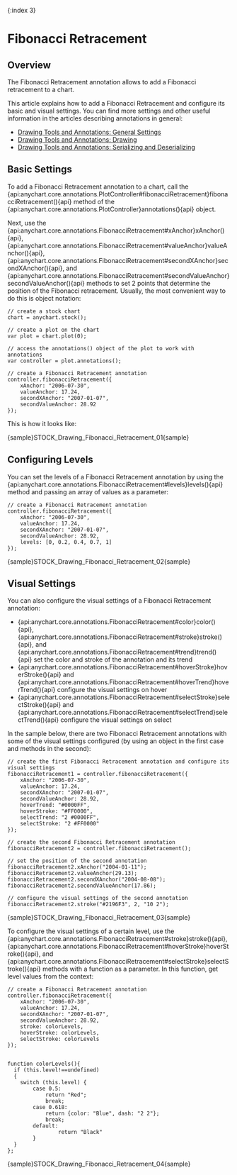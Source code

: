 {:index 3}
# Fibonacci Retracement

## Overview

The Fibonacci Retracement annotation allows to add a Fibonacci retracement to a chart.

This article explains how to add a Fibonacci Retracement and configure its basic and visual settings. You can find more settings and other useful information in the articles describing annotations in general:

* [Drawing Tools and Annotations: General Settings](General_Settings)
* [Drawing Tools and Annotations: Drawing](Drawing)
* [Drawing Tools and Annotations: Serializing and Deserializing](Serializing_Deserializing)

## Basic Settings

To add a Fibonacci Retracement annotation to a chart, call the {api:anychart.core.annotations.PlotController#fibonacciRetracement}fibonacciRetracement(){api} method of the {api:anychart.core.annotations.PlotController}annotations(){api} object.

Next, use the {api:anychart.core.annotations.FibonacciRetracement#xAnchor}xAnchor(){api}, {api:anychart.core.annotations.FibonacciRetracement#valueAnchor}valueAnchor(){api}, {api:anychart.core.annotations.FibonacciRetracement#secondXAnchor}secondXAnchor(){api}, and {api:anychart.core.annotations.FibonacciRetracement#secondValueAnchor}secondValueAnchor(){api} methods to set 2 points that determine the position of the Fibonacci retracement. Usually, the most convenient way to do this is object notation:

```
// create a stock chart
chart = anychart.stock();

// create a plot on the chart
var plot = chart.plot(0);

// access the annotations() object of the plot to work with annotations
var controller = plot.annotations();

// create a Fibonacci Retracement annotation
controller.fibonacciRetracement({
    xAnchor: "2006-07-30",
    valueAnchor: 17.24,
    secondXAnchor: "2007-01-07",
    secondValueAnchor: 28.92
});
```

This is how it looks like:

{sample}STOCK\_Drawing\_Fibonacci\_Retracement\_01{sample}

## Configuring Levels

You can set the levels of a Fibonacci Retracement annotation by using the {api:anychart.core.annotations.FibonacciRetracement#levels}levels(){api} method and passing an array of values as a parameter:

```
// create a Fibonacci Retracement annotation
controller.fibonacciRetracement({
    xAnchor: "2006-07-30",
    valueAnchor: 17.24,
    secondXAnchor: "2007-01-07",
    secondValueAnchor: 28.92,
    levels: [0, 0.2, 0.4, 0.7, 1]
});
```

{sample}STOCK\_Drawing\_Fibonacci\_Retracement\_02{sample}

## Visual Settings

You can also configure the visual settings of a Fibonacci Retracement annotation:

* {api:anychart.core.annotations.FibonacciRetracement#color}color(){api}, {api:anychart.core.annotations.FibonacciRetracement#stroke}stroke(){api}, and {api:anychart.core.annotations.FibonacciRetracement#trend}trend(){api} set the color and stroke of the annotation and its trend
* {api:anychart.core.annotations.FibonacciRetracement#hoverStroke}hoverStroke(){api} and {api:anychart.core.annotations.FibonacciRetracement#hoverTrend}hoverTrend(){api} configure the visual settings on hover
* {api:anychart.core.annotations.FibonacciRetracement#selectStroke}selectStroke(){api} and {api:anychart.core.annotations.FibonacciRetracement#selectTrend}selectTrend(){api} configure the visual settings on select

In the sample below, there are two Fibonacci Retracement annotations with some of the visual settings configured (by using an object in the first case and methods in the second):

```
// create the first Fibonacci Retracement annotation and configure its visual settings
fibonacciRetracement1 = controller.fibonacciRetracement({
    xAnchor: "2006-07-30",
    valueAnchor: 17.24,
    secondXAnchor: "2007-01-07",
    secondValueAnchor: 28.92,
    hoverTrend: "#0000FF",
    hoverStroke: "#FF0000",
    selectTrend: "2 #0000FF",
    selectStroke: "2 #FF0000"        
});

// create the second Fibonacci Retracement annotation
fibonacciRetracement2 = controller.fibonacciRetracement();

// set the position of the second annotation
fibonacciRetracement2.xAnchor("2004-01-11");
fibonacciRetracement2.valueAnchor(29.13);
fibonacciRetracement2.secondXAnchor("2004-08-08");
fibonacciRetracement2.secondValueAnchor(17.86);
 
// configure the visual settings of the second annotation
fibonacciRetracement2.stroke("#2196F3", 2, "10 2");
```

{sample}STOCK\_Drawing\_Fibonacci\_Retracement\_03{sample}

To configure the visual settings of a certain level, use the {api:anychart.core.annotations.FibonacciRetracement#stroke}stroke(){api},  {api:anychart.core.annotations.FibonacciRetracement#hoverStroke}hoverStroke(){api}, and {api:anychart.core.annotations.FibonacciRetracement#selectStroke}selectStroke(){api} methods with a function as a parameter. In this function, get level values from the context:

```
// create a Fibonacci Retracement annotation
controller.fibonacciRetracement({
    xAnchor: "2006-07-30",
    valueAnchor: 17.24,
    secondXAnchor: "2007-01-07",
    secondValueAnchor: 28.92,
    stroke: colorLevels,
    hoverStroke: colorLevels,
    selectStroke: colorLevels
});


function colorLevels(){
  if (this.level!==undefined)
  {
    switch (this.level) {
        case 0.5:
            return "Red";
            break;
        case 0.618:
            return {color: "Blue", dash: "2 2"};
            break;
        default:
                return "Black"
        }
  }
};
```

{sample}STOCK\_Drawing\_Fibonacci\_Retracement\_04{sample}